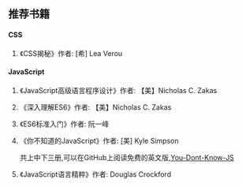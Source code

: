 ## 推荐书籍

#### CSS

1. 《CSS揭秘》作者: [希] Lea Verou

#### JavaScript

1. 《JavaScript高级语言程序设计》作者: 【美】Nicholas C. Zakas

2. 《深入理解ES6》作者: 【美】Nicholas C. Zakas

3. 《ES6标准入门》作者: 阮一峰

4. 《你不知道的JavaScript》作者: [美] Kyle Simpson 

   共上中下三册,可以在GitHub上阅读免费的英文版,[You-Dont-Know-JS](https://github.com/getify/You-Dont-Know-JS)

5. 《JavaScript语言精粹》作者:  Douglas Crockford

